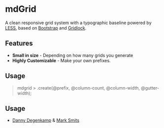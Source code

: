 mdGrid
=======================

A clean responsive grid system with a typographic baseline powered by
[LESS][1], based on [Bootstrap][3] and [Gridlock][4].


Features
--------

- **Small in size** - Depending on how many grids you generate
- **Highly Customizable** - Make your own prefixes.

Usage
-------
> mdgrid > .create(@prefix, @column-count, @column-width, @gutter-width);


Usage
-------

- [Danny Degenkamp][6] & [Mark Smits][7]


[1]: http://lesscss.org/
[2]: http://sass-lang.com/
[3]: http://getbootstrap.com/
[4]: http://www.benplum.com/projects/gridlock/

[6]: http://boombep.nl
[7]: http://marksmits.com